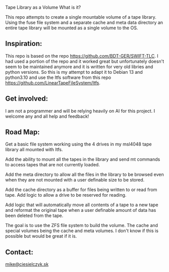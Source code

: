 Tape Library as a Volume
What is it?

This repo attempts to create a single mountable volume of a tape library. Using the fuse file system and a separate cache and meta data directory an entire tape library will be mounted as a single volume to the OS.

Inspiration:
------------
This repo is based on the repo https://github.com/BDT-GER/SWIFT-TLC. I had used a portion of the repo and it worked great but unfortunately doesn't seem to be maintained anymore and it is written for very old libries and python versions. So this is my attempt to adapt it to Debian 13 and python3.10 and use the ltfs software from this repo https://github.com/LinearTapeFileSystem/ltfs.

Get involved:
------------
I am not a programmer and will be relying heavily on AI for this project. I welcome any and all help and feedback!

Road Map:
------------
Get a basic file system working using the 4 drives in my msl4048 tape library all mounted with ltfs.

Add the ability to mount all the tapes in the library and send mt commands to access tapes that are not currently loaded.

Add the meta directory to allow all the files in the library to be browsed even when they are not mounted with a user definable size to be stored.

Add the cache directory as a buffer for files being written to or read from tape. Add logic to allow a drive to be reserved for reading.

Add logic that will automatically move all contents of a tape to a new tape and reformat the original tape when a user definable amount of data has been deleted from the tape.

The goal is to use the ZFS file system to build the volume. The cache and special volumes being the cache and meta volumes. I don't know if this is possible but would be great if it is.

Contact:
------------
mike@ciesielczyk.sk
